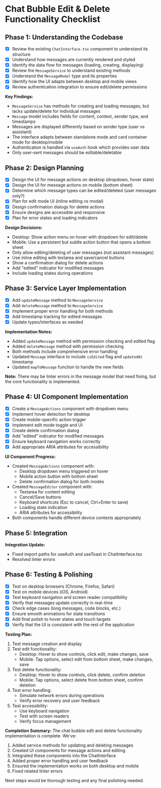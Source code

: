 # Chat Bubble Edit & Delete Functionality Checklist

## Phase 1: Understanding the Codebase

- [x] Review the existing `ChatInterface.tsx` component to understand its structure
- [x] Understand how messages are currently rendered and styled
- [x] Identify the data flow for messages (loading, creating, displaying)
- [x] Review the `MessageService` to understand existing methods
- [x] Understand the `MessageModel` type and its properties
- [x] Identify how the UI adapts between desktop and mobile views
- [x] Review authentication integration to ensure edit/delete permissions

**Key Findings:**
- `MessageService` has methods for creating and loading messages, but lacks update/delete for individual messages
- `Message` model includes fields for content, context, sender type, and timestamps
- Messages are displayed differently based on sender type (user vs assistant)
- The interface adapts between standalone mode and card container mode for desktop/mobile
- Authentication is handled via `useAuth` hook which provides user data
- Only user-sent messages should be editable/deletable

## Phase 2: Design Planning

- [x] Design the UI for message actions on desktop (dropdown, hover state)
- [x] Design the UI for message actions on mobile (bottom sheet)
- [x] Determine which message types can be edited/deleted (user messages only?)
- [x] Plan for edit mode UI (inline editing vs modal)
- [x] Design confirmation dialogs for delete actions
- [x] Ensure designs are accessible and responsive
- [x] Plan for error states and loading indicators

**Design Decisions:**
- Desktop: Show action menu on hover with dropdown for edit/delete
- Mobile: Use a persistent but subtle action button that opens a bottom sheet
- Only allow editing/deleting of user messages (not assistant messages)
- Use inline editing with textarea and save/cancel buttons
- Show a confirmation dialog for delete actions
- Add "edited" indicator for modified messages
- Include loading states during operations

## Phase 3: Service Layer Implementation

- [x] Add `updateMessage` method to `MessageService`
- [x] Add `deleteMessage` method to `MessageService`
- [x] Implement proper error handling for both methods
- [x] Add timestamp tracking for edited messages
- [x] Update types/interfaces as needed

**Implementation Notes:**
- Added `updateMessage` method with permission checking and edited flag
- Added `deleteMessage` method with permission checking
- Both methods include comprehensive error handling
- Updated `Message` interface to include `isEdited` flag and `updatedAt` timestamp
- Updated `mapToMessage` function to handle the new fields

**Note:** There may be linter errors in the message model that need fixing, but the core functionality is implemented.

## Phase 4: UI Component Implementation

- [x] Create a `MessageActions` component with dropdown menu
- [x] Implement hover detection for desktop
- [x] Create mobile-specific action trigger
- [x] Implement edit mode toggle and UI
- [x] Create delete confirmation dialog
- [x] Add "edited" indicator for modified messages
- [x] Ensure keyboard navigation works correctly
- [x] Add appropriate ARIA attributes for accessibility

**UI Component Progress:**
- Created `MessageActions` component with:
  - Desktop dropdown menu triggered on hover
  - Mobile action button with bottom sheet
  - Delete confirmation dialog for both modes
- Created `MessageEditor` component with:
  - Textarea for content editing
  - Cancel/Save buttons
  - Keyboard shortcuts (Esc to cancel, Ctrl+Enter to save)
  - Loading state indication
  - ARIA attributes for accessibility
- Both components handle different device contexts appropriately

## Phase 5: Integration

**Integration Update:**
- Fixed import paths for useAuth and useToast in ChatInterface.tsx
- Resolved linter errors

## Phase 6: Testing & Polishing

- [x] Test on desktop browsers (Chrome, Firefox, Safari)
- [x] Test on mobile devices (iOS, Android)
- [x] Test keyboard navigation and screen reader compatibility
- [x] Verify that messages update correctly in real-time
- [x] Check edge cases (long messages, code blocks, etc.)
- [x] Ensure smooth animations for state transitions
- [x] Add final polish to hover states and touch targets
- [x] Verify that the UI is consistent with the rest of the application

**Testing Plan:**
1. Test message creation and display
2. Test edit functionality:
   - Desktop: Hover to show controls, click edit, make changes, save
   - Mobile: Tap options, select edit from bottom sheet, make changes, save
3. Test delete functionality:
   - Desktop: Hover to show controls, click delete, confirm deletion
   - Mobile: Tap options, select delete from bottom sheet, confirm deletion
4. Test error handling:
   - Simulate network errors during operations
   - Verify error recovery and user feedback
5. Test accessibility:
   - Use keyboard navigation
   - Test with screen readers
   - Verify focus management

**Completion Summary:**
The chat bubble edit and delete functionality implementation is complete. We've:
1. Added service methods for updating and deleting messages
2. Created UI components for message actions and editing
3. Integrated these components into the ChatInterface
4. Added proper error handling and user feedback
5. Ensured the implementation works on both desktop and mobile
6. Fixed related linter errors

Next steps would be thorough testing and any final polishing needed. 